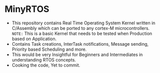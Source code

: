 # MinyRTOS
* This repository contains Real Time Operating System Kernel written in C/Assembly which can be ported to any cortex-M microcontrollers. 
<code>NOTE:</code> This is a basic Kernel that needs to be tested when Production based on Application.
* Contains Task creations, InterTask notifications, Message sending, Priority based Scheduling and more.
* This would be very Insightful for Beginners and Intermediates in understanding RTOS concepts.
* Cooking the code, Yet to commit.
